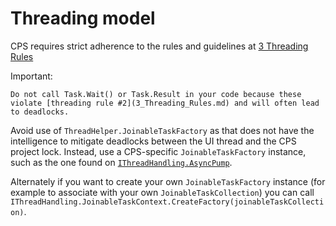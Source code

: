 Threading model
===============

CPS requires strict adherence to the rules and guidelines at [3 Threading
Rules](3_Threading_Rules.md)

Important: 

    Do not call Task.Wait() or Task.Result in your code because these
    violate [threading rule #2](3_Threading_Rules.md) and will often lead
    to deadlocks.
   

Avoid use of `ThreadHelper.JoinableTaskFactory` as that does not have the intelligence
to mitigate deadlocks between the UI thread and the CPS project lock. Instead,
use a CPS-specific `JoinableTaskFactory` instance, such as the one found on
[`IThreadHandling.AsyncPump`](http://index/#Microsoft.VisualStudio.ProjectSystem.V14Only/IThreadHandling.cs,a5d499f7dd5e045e,references).

Alternately if you want to create your own `JoinableTaskFactory` instance (for
example to associate with your own `JoinableTaskCollection`) you can call 
`IThreadHandling.JoinableTaskContext.CreateFactory(joinableTaskCollection)`.

